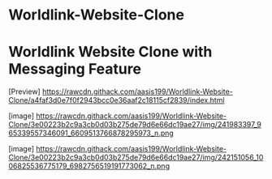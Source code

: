 # Worldlink-Website-Clone
# Worldlink Website Clone with Messaging Feature


[Preview] https://rawcdn.githack.com/aasis199/Worldlink-Website-Clone/a4faf3d0e7f0f2943bcc0e36aaf2c18115cf2839/index.html

[image] https://rawcdn.githack.com/aasis199/Worldlink-Website-Clone/3e00223b2c9a3cb0d03b275de79d6e66dc19ae27/img/241983397_965339557346091_6609513766878295973_n.png

[image] https://rawcdn.githack.com/aasis199/Worldlink-Website-Clone/3e00223b2c9a3cb0d03b275de79d6e66dc19ae27/img/242151056_1006825536775179_6982756519191773062_n.png